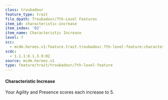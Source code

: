 ```yaml
---
class: troubadour
feature_type: trait
file_dpath: Troubadour/7th-Level Features
item_id: characteristic-increase
item_index: '02'
item_name: Characteristic Increase
level: 7
scc:
  - mcdm.heroes.v1:feature.trait.troubadour.7th-level-feature:characteristic-increase
scdc:
  - 1.1.1:8.1.3.9:02
source: mcdm.heroes.v1
type: feature/trait/troubadour/7th-level-feature
---
```


#### Characteristic Increase

Your Agility and Presence scores each increase to 5.
